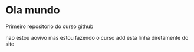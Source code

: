 # Ola mundo 
 Primeiro repositorio do curso github

nao estou aovivo mas estou fazendo o curso
add esta linha diretamente do site 
 
